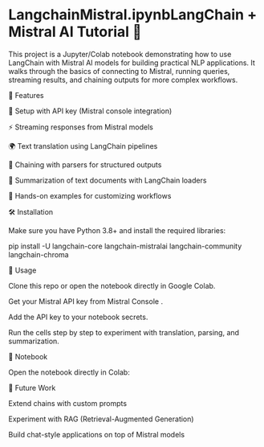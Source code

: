# LangchainMistral.ipynbLangChain + Mistral AI Tutorial 🚀

This project is a Jupyter/Colab notebook demonstrating how to use LangChain with Mistral AI models for building practical NLP applications. It walks through the basics of connecting to Mistral, running queries, streaming results, and chaining outputs for more complex workflows.

📌 Features

🔑 Setup with API key (Mistral console integration)

⚡ Streaming responses from Mistral models

🌍 Text translation using LangChain pipelines

🔗 Chaining with parsers for structured outputs

📄 Summarization of text documents with LangChain loaders

🧪 Hands-on examples for customizing workflows

🛠️ Installation

Make sure you have Python 3.8+ and install the required libraries:

pip install -U langchain-core langchain-mistralai langchain-community langchain-chroma

🚀 Usage

Clone this repo or open the notebook directly in Google Colab.

Get your Mistral API key from Mistral Console
.

Add the API key to your notebook secrets.

Run the cells step by step to experiment with translation, parsing, and summarization.

📂 Notebook

Open the notebook directly in Colab:

🔮 Future Work

Extend chains with custom prompts

Experiment with RAG (Retrieval-Augmented Generation)

Build chat-style applications on top of Mistral models
